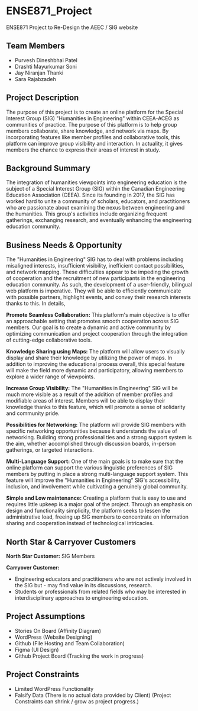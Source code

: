 # ENSE871_Project

ENSE871 Project to Re-Design the AEEC / SIG website

## Team Members

- Purvesh Dineshbhai Patel
- Drashti Mayurkumar Soni
- Jay Niranjan Thanki
- Sara Rajabzadeh

## Project Description

The purpose of this project is to create an online platform for the Special Interest Group (SIG) "Humanities in Engineering" within CEEA-ACÉG as communities of practice. The purpose of this platform is to help group members collaborate, share knowledge, and network via maps. By incorporating features like member profiles and collaborative tools, this platform can improve group visibility and interaction. In actuality, it gives members the chance to express their areas of interest in study.

## Background Summary

The integration of humanities viewpoints into engineering education is the subject of a Special Interest Group (SIG) within the Canadian Engineering Education Association (CEEA). Since its founding in 2017, the SIG has worked hard to unite a community of scholars, educators, and practitioners who are passionate about examining the nexus between engineering and the humanities. This group's activities include organizing frequent gatherings, exchanging research, and eventually enhancing the engineering education community.

## Business Needs & Opportunity

The "Humanities in Engineering" SIG has to deal with problems including misaligned interests, insufficient visibility, inefficient contact possibilities, and network mapping. These difficulties appear to be impeding the growth of cooperation and the recruitment of new participants in the engineering education community. As such, the development of a user-friendly, bilingual web platform is imperative. They will be able to efficiently communicate with possible partners, highlight events, and convey their research interests thanks to this. In details,

**Promote Seamless Collaboration:** This platform's main objective is to offer an approachable setting that promotes smooth cooperation across SIG members. Our goal is to create a dynamic and active community by optimizing communication and project cooperation through the integration of cutting-edge collaborative tools.

**Knowledge Sharing using Maps:** The platform will allow users to visually display and share their knowledge by utilizing the power of maps. In addition to improving the educational process overall, this special feature will make the field more dynamic and participatory, allowing members to explore a wider range of viewpoints.

**Increase Group Visibility:** The "Humanities in Engineering" SIG will be much more visible as a result of the addition of member profiles and modifiable areas of interest. Members will be able to display their knowledge thanks to this feature, which will promote a sense of solidarity and community pride.

**Possibilities for Networking:** The platform will provide SIG members with specific networking opportunities because it understands the value of networking. Building strong professional ties and a strong support system is the aim, whether accomplished through discussion boards, in-person gatherings, or targeted interactions.

**Multi-Language Support:** One of the main goals is to make sure that the online platform can support the various linguistic preferences of SIG members by putting in place a strong multi-language support system. This feature will improve the "Humanities in Engineering" SIG's accessibility, inclusion, and involvement while cultivating a genuinely global community.

**Simple and Low maintenance:** Creating a platform that is easy to use and requires little upkeep is a major goal of the project. Through an emphasis on design and functionality simplicity, the platform seeks to lessen the administrative load, freeing up SIG members to concentrate on information sharing and cooperation instead of technological intricacies.

## North Star & Carryover Customers

**North Star Customer:** SIG Members

**Carryover Customer:**

- Engineering educators and practitioners who are not actively involved in the SIG but - may find value in its discussions, research.
- Students or professionals from related fields who may be interested in interdisciplinary approaches to engineering education.

## Project Assumptions

- Stories On Board (Affinity Diagram)
- WordPress (Website Designing)
- Github (File Hosting and Team Collaboration)
- Figma (UI Design)
- Github Project Board (Tracking the work in progress)

## Project Constraints

- Limited WordPress Functionality
- Falsify Data (There is no actual data provided by Client)
  (Project Constraints can shrink / grow as project progress.)

